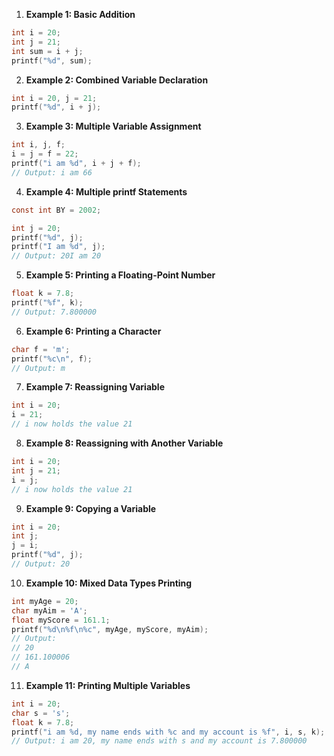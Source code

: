 1. **Example 1: Basic Addition**
```c
int i = 20;
int j = 21;
int sum = i + j;
printf("%d", sum);
```

2. **Example 2: Combined Variable Declaration**
```c
int i = 20, j = 21;
printf("%d", i + j);
```

3. **Example 3: Multiple Variable Assignment**
```c
int i, j, f;
i = j = f = 22;
printf("i am %d", i + j + f);
// Output: i am 66
```

4. **Example 4: Multiple printf Statements**
```c
const int BY = 2002;

int j = 20;
printf("%d", j);
printf("I am %d", j);
// Output: 20I am 20
```

5. **Example 5: Printing a Floating-Point Number**
```c
float k = 7.8;
printf("%f", k);
// Output: 7.800000
```

6. **Example 6: Printing a Character**
```c
char f = 'm';
printf("%c\n", f);
// Output: m
```

7. **Example 7: Reassigning Variable**
```c
int i = 20;
i = 21;
// i now holds the value 21
```

8. **Example 8: Reassigning with Another Variable**
```c
int i = 20;
int j = 21;
i = j;
// i now holds the value 21
```

9. **Example 9: Copying a Variable**
```c
int i = 20;
int j;
j = i;
printf("%d", j);
// Output: 20
```

10. **Example 10: Mixed Data Types Printing**
```c
int myAge = 20;
char myAim = 'A';
float myScore = 161.1;
printf("%d\n%f\n%c", myAge, myScore, myAim);
// Output:
// 20
// 161.100006
// A
```

11. **Example 11: Printing Multiple Variables**
```c
int i = 20;
char s = 's';
float k = 7.8;
printf("i am %d, my name ends with %c and my account is %f", i, s, k);
// Output: i am 20, my name ends with s and my account is 7.800000
```
